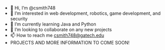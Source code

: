 - 👋 Hi, I’m @csmith748
- 👀 I’m interested in web development, robotics, game development, and security
- 🌱 I’m currently learning Java and Python
- 💞️ I’m looking to collaborate on any new projects
- 📫 How to reach me csmith748@gatech.edu
- PROJECTS AND MORE INFORMATION TO COME SOON!

<!---
csmith748/csmith748 is a ✨ special ✨ repository because its `README.md` (this file) appears on your GitHub profile.
You can click the Preview link to take a look at your changes.
--->

